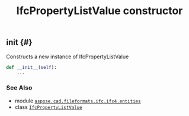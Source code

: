 ﻿---
title: IfcPropertyListValue constructor
second_title: Aspose.CAD for Python via .NET API References
description: 
type: docs
weight: 10
url: /python-net/aspose.cad.fileformats.ifc.ifc4.entities/ifcpropertylistvalue/__init__/
is_root: false
---

## __init__ {#}

Constructs a new instance of IfcPropertyListValue



```python
def __init__(self):
    ...
```





### See Also
* module [`aspose.cad.fileformats.ifc.ifc4.entities`](../../)
* class [`IfcPropertyListValue`](/cad/python-net/aspose.cad.fileformats.ifc.ifc4.entities/ifcpropertylistvalue)

